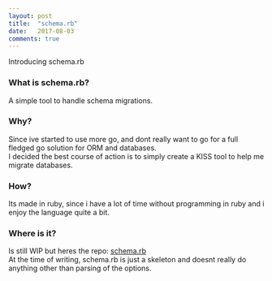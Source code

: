 ```yaml
---
layout: post
title:  "schema.rb"
date:   2017-08-03
comments: true
---
```


<p class="intro"><span class="dropcap">I</span>ntroducing schema.rb  

### What is schema.rb?
A simple tool to handle schema migrations.  

### Why?
Since ive started to use more go, and dont really want to go for a full fledged go solution for ORM and databases.  
I decided the best course of action is to simply create a KISS tool to help me migrate databases.  

### How?
Its made in ruby, since i have a lot of time without programming in ruby and i enjoy the language quite a bit.  

### Where is it?
Is still WIP but heres the repo: [schema.rb](https://github.com/ozkar99/schema.rb)  
At the time of writing, schema.rb is just a skeleton and doesnt really do anything other than parsing of the options.  
